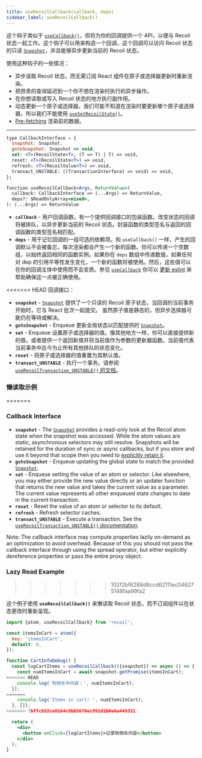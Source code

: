 ```yaml
---
title: useRecoilCallback(callback, deps)
sidebar_label: useRecoilCallback()
---
```


这个钩子类似于 [*`useCallback()`*](https://reactjs.org/docs/hooks-reference.html#usecallback)，但将为你的回调提供一个 API，以便与 Recoil 状态一起工作。这个钩子可以用来构造一个回调，这个回调可以访问 Recoil 状态的只读 [`Snapshot`](/docs/api-reference/core/Snapshot)，并且能够异步更新当前的 Recoil 状态。

使用这种钩子的一些情况：
* 异步读取 Recoil 状态，而无需订阅 React 组件在原子或选择器更新时重新渲染。
* 把昂贵的查询延迟到一个你不想在渲染时执行的异步操作。
* 在你想读取或写入 Recoil 状态的地方执行副作用。
* 动态更新一个原子或选择器，我们可能不知道在渲染时要更新哪个原子或选择器，所以我们不能使用 [`useSetRecoilState()`](/docs/api-reference/core/useSetRecoilState)。
* [Pre-fetching](/docs/guides/asynchronous-data-queries#pre-fetching) 渲染前的数据。

---

```jsx
type CallbackInterface = {
  snapshot: Snapshot,
  gotoSnapshot: Snapshot => void,
  set: <T>(RecoilState<T>, (T => T) | T) => void,
  reset: <T>(RecoilState<T>) => void,
  refresh: <T>(RecoilValue<T>) => void,
  transact_UNSTABLE: ((TransactionInterface) => void) => void,
};

function useRecoilCallback<Args, ReturnValue>(
  callback: CallbackInterface => (...Args) => ReturnValue,
  deps?: $ReadOnlyArray<mixed>,
): (...Args) => ReturnValue
```

* **`callback`** - 用户回调函数，有一个提供回调接口的包装函数。改变状态的回调将被排队，以异步更新当前的 Recoil 状态。封装函数的类型签名与返回的回调函数的类型签名相匹配。
* **`deps`** - 用于记忆回调的一组可选的依赖项。和 `useCallback()` 一样，产生的回调默认不会被备忘，每次渲染都会产生一个新的函数。你可以传递一个空数组，以始终返回相同的函数实例。如果你在 `deps` 数组中传递数值，如果任何对 dep 的引用平等性发生变化，一个新的函数将被使用。然后，这些值可以在你的回调主体中使用而不会变质。参见 [`useCallback`](https://reactjs.org/docs/hooks-reference.html#usecallback) 你可以 [更新 eslint](/docs/introduction/installation#eslint) 来帮助确保这一点被正确使用。

<<<<<<< HEAD
回调接口：
* **`snapshot`** - [`Snapshot`](/docs/api-reference/core/Snapshot) 提供了一个只读的 Recoil 原子状态，当回调的当前事务开始时，它与 React 批次一起提交。 虽然原子值是静态的，但异步选择器可能仍在等待或解决。
* **`gotoSnapshot`** - Enqueue 更新全局状态以匹配提供的 [`Snapshot`](/docs/api-reference/core/Snapshot)。
* **`set`** - Enqueue 设置原子或选择器的值。像其他地方一样，你可以直接提供新的值，或者提供一个返回新值并将当前值作为参数的更新器函数。当前值代表当前事务中迄今为止所有其他排队的状态变化。
* **`reset`** - 将原子或选择器的值重置为其默认值。
* **`transact_UNSTABLE`** - 执行一个事务。请参阅 [`useRecoilTransaction_UNSTABLE()` 的文档](/docs/api-reference/core/useRecoilTransaction)。

### 懒读取示例
=======
### Callback Interface
* **`snapshot`** - The [`Snapshot`](/docs/api-reference/core/Snapshot) provides a read-only look at the Recoil atom state when the snapshot was accessed.  While the atom values are static, asynchronous selectors may still resolve.  Snapshots will be retained for the duration of sync or async callbacks, but if you store and use it beyond that scope then you need to [explicitly retain it](/docs/api-reference/core/Snapshot#asynchronous-use-of-snapshots).
* **`gotoSnapshot`** - Enqueue updating the global state to match the provided [`Snapshot`](/docs/api-reference/core/Snapshot).
* **`set`** - Enqueue setting the value of an atom or selector.  Like elsewhere, you may either provide the new value directly or an updater function that returns the new value and takes the current value as a parameter.  The current value represents all other enqueued state changes to date in the current transaction.
* **`reset`** - Reset the value of an atom or selector to its default.
* **`refresh`** - Refresh selector caches.
* **`transact_UNSTABLE`** - Execute a transaction.  See the [`useRecoilTransaction_UNSTABLE()` documentation](/docs/api-reference/core/useRecoilTransaction).

Note: The callback interface may compute properties lazily on-demand as an optimization to avoid overhead.  Because of this you should not pass the callback interface through using the spread operator, but either explicitly dereference properties or pass the entire proxy object.

### Lazy Read Example
>>>>>>> 102f2bf6288d8ccd62111ec046275148faa99fa2

这个例子使用 **`useRecoilCallback()`** 来懒读取 Recoil 状态，而不订阅组件以在状态更改时重新呈现。

```jsx
import {atom, useRecoilCallback} from 'recoil';

const itemsInCart = atom({
  key: 'itemsInCart',
  default: 0,
});

function CartInfoDebug() {
  const logCartItems = useRecoilCallback(({snapshot}) => async () => {
    const numItemsInCart = await snapshot.getPromise(itemsInCart);
<<<<<<< HEAD
    console.log('购物车中内容：', numItemsInCart);
  });
=======
    console.log('Items in cart: ', numItemsInCart);
  }, []);
>>>>>>> 7bffcb92ce0164c6bb5676ec991d1b0e6a449331

  return (
    <div>
      <button onClick={logCartItems}>记录购物车内容</button>
    </div>
  );
}
```
